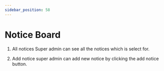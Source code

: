 ```yaml
---
sidebar_position: 58
---
```

 
# Notice Board
1. All notices
Super admin can see all the notices which is select for.

2. Add notice
super admin can add new notice by clicking the add notice button.